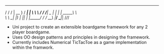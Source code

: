   ____     ____   ____ _____   ____  
 / / /    | __ ) / ___|  ___|  \ \ \ 
/ / /_____|  _ \| |  _| |_ _____\ \ \
\ \ \_____| |_) | |_| |  _|_____/ / /
 \_\_\    |____/ \____|_|      /_/_/ 


* Uni project to create an extensible boardgame framework for any 2 player boardgame.
* Uses OO design patterns and principles in designing the framework.
* Currently includes Numerical TicTacToe as a game implementation within the framwork.

